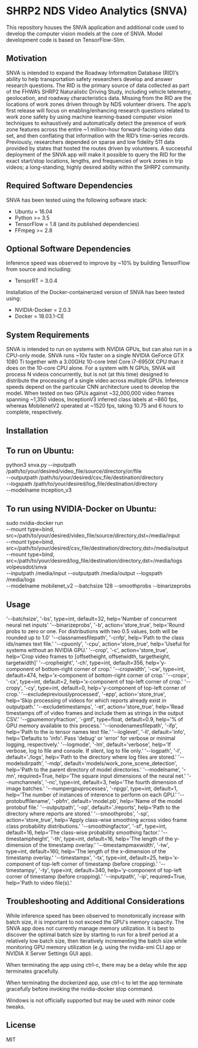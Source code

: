 # SHRP2 NDS Video Analytics (SNVA)

This repository houses the SNVA application and additional code used to develop the computer vision models at the core of SNVA. Model development code is based on TensorFlow-Slim.


## Motivation

SNVA is intended to expand the Roadway Information Database (RID)’s ability to help transportation safety researchers develop and answer research questions. The RID is the primary source of data collected as part of the FHWA’s SHRP2 Naturalistic Driving Study, including vehicle telemetry, geolocation, and roadway characteristics data. Missing from the RID are the locations of work zones driven through by NDS volunteer drivers. The app’s first release will focus on enabling/enhancing research questions related to work zone safety by using machine learning-based computer vision techniques to exhaustively and automatically detect the presence of work zone features across the entire ~1 million-hour forward-facing video data set, and then conflating that information with the RID’s time-series records. Previously, researchers depended on sparse and low fidelity 511 data provided by states that hosted the routes driven by volunteers. A successful deployment of the SNVA app will make it possible to query the RID for the exact start/stop locations, lengths, and frequencies of work zones in trip videos; a long-standing, highly desired ability within the SHRP2 community.


## Required Software Dependencies

SNVA has been tested using the following software stack:

- Ubuntu = 16.04
- Python >= 3.5
- TensorFlow = 1.8 (and its published dependencies)
- FFmpeg >= 2.8


## Optional Software Dependencies

Inference speed was observed to improve by ~10% by building TensorFlow from source and including:

- TensorRT = 3.0.4

Installation of the Docker-containerized version of SNVA has been tested using:

- NVIDIA-Docker = 2.0.3
- Docker = 18.03.1-CE


## System Requirements

SNVA is intended to run on systems with NVIDIA GPUs, but can also run in a CPU-only mode. SNVA runs ~10x faster on a single NVIDIA GeForce GTX 1080 Ti together with a 3.00GHz 10-core Intel Core i7-6950X CPU than it does on the 10-core CPU alone. For a system with N GPUs, SNVA will process N videos concurrently, but is not (at this time) designed to distribute the processing of a single video across multiple GPUs. Inference speeds depend on the particular CNN architecture used to develop the model. When tested on two GPUs against ~32,000,000 video frames spanning ~1,350 videos, InceptionV3 inferred class labels at ~860 fps, whereas MobilenetV2 operated at ~1520 fps, taking 10.75 and 6 hours to complete, respectively.


## Installation



## To run on Ubuntu:

python3 snva.py
  --inputpath /path/to/your/desired/video_file/source/directory/or/file \
  --outputpath /path/to/your/desired/csv_file/destination/directory \
  --logspath /path/to/your/desired/log_file/destination/directory \
  --modelname inception_v3


## To run using NVIDIA-Docker on Ubuntu:

sudo nvidia-docker run \
  --mount type=bind, \
    src=/path/to/your/desired/video_file/source/directory,dst=/media/input \
  --mount type=bind, \
    src=/path/to/your/desired/csv_file/destination/directory,dst=/media/output \
  --mount type=bind, \
    src=/path/to/your/desired/log_file/destination/directory,dst=/media/logs \
  volpeusdot/snva \
  --inputpath /media/input --outputpath /media/output --logspath /media/logs \
  --modelname mobilenet_v2 --batchsize 128 --smoothprobs --binarizeprobs


## Usage

'--batchsize',                  '-bs',   type=int, default=32,                       help='Number of concurrent neural net inputs'
'--binarizeprobs',              '-b',    action='store_true',                        help='Round probs to zero or one. For distributions with two 0.5 values, both will be rounded up to 1.0'
'--classnamesfilepath',         '-cnfp',                                             help='Path to the class ids/names text file.'
'--cpuonly',                    '-cpu',  action='store_true',                        help='Useful for systems without an NVIDIA GPU.'
'--crop',                       '-c',    action='store_true',                        help='Crop video frames to [offsetheight, offsetwidth, targetheight, targetwidth]'
'--cropheight',                 '-ch',   type=int, default=356,                      help='y-component of bottom-right corner of crop.'
'--cropwidth',                  '-cw',   type=int, default=474,                      help='x-component of bottom-right corner of crop.'
'--cropx',                      '-cx',   type=int, default=2,                        help='x-component of top-left corner of crop.'
'--cropy',                      '-cy',   type=int, default=0,                        help='y-component of top-left corner of crop.'
'--excludepreviouslyprocessed', '-epp',  action='store_true',                        help='Skip processing of videos for which reports already exist in outputpath.'
'--excludetimestamps',          '-et',   action='store_true',                        help='Read timestamps off of video frames and include them as strings in the output CSV.'
'--gpumemoryfraction',          '-gmf',  type=float, default=0.9,                    help='% of GPU memory available to this process.'
'--ionodenamesfilepath',        '-ifp',                                              help='Path to the io tensor names text file.'
'--loglevel',                   '-ll',   default='info',                             help='Defaults to \'info\'. Pass \'debug\' or \'error\' for verbose or minimal logging, respectively.'
'--logmode',                    '-lm',   default='verbose',                          help='If verbose, log to file and console. If silent, log to file only.'
'--logpath',                    '-l',    default='./logs',                           help='Path to the directory where log files are stored.'
'--modelsdirpath',              '-mdp',  default='models/work_zone_scene_detection', help='Path to the parent directory of model directories.'
'--modelname',                  '-mn',   required=True,                              help='The square input dimensions of the neural net.'
'--numchannels',                '-nc',   type=int, default=3,                        help='The fourth dimension of image batches.'
'--numpergpuprocesses',         '-npgp', type=int, default=1,                        help='The number of instances of interence to perform on each GPU.'
'--protobuffilename',           '-pbfn', default='model.pb',                         help='Name of the model protobuf file.'
'--outputpath',                 '-op',   default='./reports',                        help='Path to the directory where reports are stored.'
'--smoothprobs',                '-sp',   action='store_true',                        help='Apply class-wise smoothing across video frame class probability distributions.'
'--smoothingfactor',            '-sf',   type=int, default=16,                       help='The class-wise probability smoothing factor.'
'--timestampheight',            '-th',   type=int, default=16,                       help='The length of the y-dimension of the timestamp overlay.'
'--timestampmaxwidth',          '-tw',   type=int, default=160,                      help='The length of the x-dimension of the timestamp overlay.'
'--timestampx',                 '-tx',   type=int, default=25,                       help='x-component of top-left corner of timestamp (before cropping).'
'--timestampy',                 '-ty',   type=int, default=340,                      help='y-component of top-left corner of timestamp (before cropping).'
'--inputpath',                  '-ip',   required=True,                              help='Path to video file(s).'


## Troubleshooting and Additional Considerations

While inference speed has been observed to monotonically increase with batch size, it is important to not exceed the GPU's memory capacity. The SNVA app does not currently manage memory utilization. It is best to discover the optimal batch size by starting to run for a breif period at a relatively low batch size, then iteratively incrementing the batch size while monitoring GPU memory utilization (e.g. using the nvidia-smi CLI app or NVIDIA X Server Settings GUI app).

When terminating the app using ctrl-c, there may be a delay while the app terminates gracefully.

When terminating the dockerized app, use ctrl-c to let the app terminate gracefully before invoking the nvidia-docker stop command.

Windows is not officially supported but may be used with minor code tweaks.


## License

MIT
